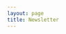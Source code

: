 ```yaml
---
layout: page
title: Newsletter
---
```

<div id="fd-form-5df92e8549ed9c00265f9e18"></div>
<script>
  window.fd('form', {
    formId: '5df92e8549ed9c00265f9e18',
    containerEl: document.querySelector('#fd-form-5df92e8549ed9c00265f9e18')
  });
</script>